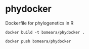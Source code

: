 # phydocker
Dockerfile for phylogenetics in R

`docker build -t bomeara/phydocker .`

`docker push bomeara/phydocker`
